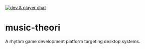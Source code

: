 [![dev & player chat](https://discordapp.com/api/594032849804591114/widget.png?style=shield)](https://discord.gg/pQkF5HM)

# music-theori
A rhythm game development platform targeting desktop systems.
